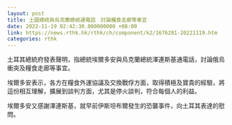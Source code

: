 ```yaml
---
layout: post
title: 土國總統與烏克蘭總統通電話　討論糧食走廊等事宜
date: 2022-11-19 02:42:30.000000000 +08:00
link: https://news.rthk.hk/rthk/ch/component/k2/1676281-20221119.htm
categories: rthk
---
```


土耳其總統府發表聲明，指總統埃爾多安與烏克蘭總統澤連斯基通電話，討論俄烏衝突及糧食走廊等事宜。

埃爾多安表示，各方在糧食外運協議及交換戰俘方面，取得積極及寶貴的經驗，將這份相互理解，擴展到談判方面，尤其是停火談判，符合每個人的利益。

埃爾多安又感謝澤連斯基，就早前伊斯坦布爾發生的恐襲事件，向土耳其表達的慰問。
